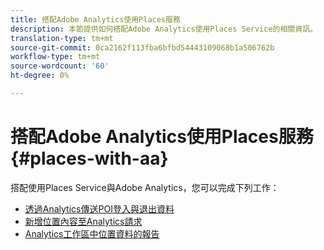 ```yaml
---
title: 搭配Adobe Analytics使用Places服務
description: 本節提供如何搭配Adobe Analytics使用Places Service的相關資訊。
translation-type: tm+mt
source-git-commit: 0ca2162f113fba6bfbd54443109068b1a506762b
workflow-type: tm+mt
source-wordcount: '60'
ht-degree: 0%

---
```



# 搭配Adobe Analytics使用Places服務 {#places-with-aa}

搭配使用Places Service與Adobe Analytics，您可以完成下列工作：

* [透過Analytics傳送POI登入與退出資料](/help/use-places-with-other-solutions/places-adobe-analytics/use-places-adobe-analytics.md)
* [新增位置內容至Analytics請求](/help/use-places-with-other-solutions/places-adobe-analytics/run-reports-aa-places-data.md)
* [Analytics工作區中位置資料的報告](/help/use-places-with-other-solutions/places-adobe-analytics/run-reports-aa-places-data.md)